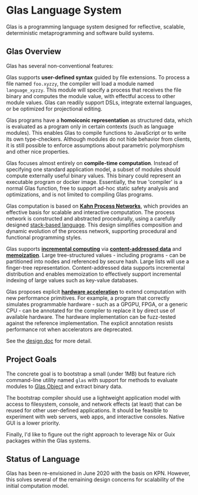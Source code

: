 # Glas Language System

Glas is a programming language system designed for reflective, scalable, deterministic metaprogramming and software build systems. 

## Glas Overview

Glas has several non-conventional features:

Glas supports **user-defined syntax** guided by file extensions. To process a file named `foo.xyzzy`, the compiler will load a module named `language_xyzzy`. This module will specify a process that receives the file binary and computes the module value, with effectful access to other module values. Glas can readily support DSLs, integrate external languages, or be optimized for projectional editing.

Glas programs have a **homoiconic representation** as structured data, which is evaluated as a program only in certain contexts (such as language modules). This enables Glas to compile functions to JavaScript or to write its own type-checkers. Although modules do not hide behavior from clients, it is still possible to enforce assumptions about parametric polymorphism and other nice properties. 

Glas focuses almost entirely on **compile-time computation**. Instead of specifying one standard application model, a subset of modules should compute externally useful binary values. This binary could represent an executable program or docker image. Essentially, the true 'compiler' is a normal Glas function, free to support ad-hoc static safety analysis and optimizations, and is not limited to compiling Glas programs.

Glas computation is based on [**Kahn Process Networks**](https://en.wikipedia.org/wiki/Kahn_process_networks), which provides an effective basis for scalable and interactive computation. The process network is constructed and abstracted procedurally, using a carefully designed [stack-based language](https://en.wikipedia.org/wiki/Stack-oriented_programming). This design simplifies composition and dynamic evolution of the process network, supporting procedural and functional programming styles.

Glas supports [**incremental computing**](https://en.wikipedia.org/wiki/Incremental_computing) via [**content-addressed data**](https://en.wikipedia.org/wiki/Content-addressable_storage) and [**memoization**](https://en.wikipedia.org/wiki/Memoization). Large tree-structured values - including programs - can be partitioned into nodes and referenced by secure hash. Large lists will use a finger-tree representation. Content-addressed data supports incremental distribution and enables memoization to effectively support incremental indexing of large values such as key-value databases.

Glas proposes explicit [**hardware acceleration**](https://en.wikipedia.org/wiki/Hardware_acceleration) to extend computation with new performance primitives. For example, a program that correctly simulates programmable hardware - such as a GPGPU, FPGA, or a generic CPU - can be annotated for the compiler to replace it by direct use of available hardware. The hardware implementation can be fuzz-tested against the reference implementation. The explicit annotation resists performance rot when accelerators are deprecated.

See the [design doc](docs/GlasDesign.md) for more detail.

## Project Goals

The concrete goal is to bootstrap a small (under 1MB) but feature rich command-line utility named `glas` with support for methods to evaluate modules to [Glas Object](docs/GlasObject.md) and extract binary data. 

The bootstrap compiler should use a lightweight application model with access to filesystem, console, and network effects (at least) that can be reused for other user-defined applications. It should be feasible to experiment with web servers, web apps, and interactive consoles. Native GUI is a lower priority.

Finally, I'd like to figure out the right approach to leverage Nix or Guix packages within the Glas systems.

## Status of Language

Glas has been re-envisioned in June 2020 with the basis on KPN. However, this solves several of the remaining design concerns for scalability of the initial computation model.
